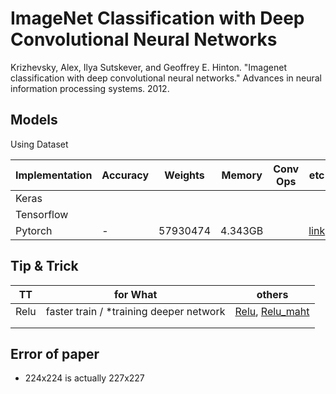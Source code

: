 # ImageNet Classification with Deep Convolutional Neural Networks
Krizhevsky, Alex, Ilya Sutskever, and Geoffrey E. Hinton. "Imagenet classification with deep convolutional neural networks." Advances in neural information processing systems. 2012.

## Models

Using Dataset

| Implementation | Accuracy | Weights | Memory | Conv Ops | etc |
|---|---|---|---|---|---|
| Keras |   |   |   |   |    |
| Tensorflow |   |   |   |   |    |
| Pytorch |  - | 57930474  | 4.343GB |   |[link](https://github.com/Jooong/DLCV/tree/master/alexnet)|

## Tip & Trick

| TT | for What | others |
|---|---|---|
| Relu | faster train / *training deeper network | [Relu](), [Relu_maht]() |
|   |   |
|   |   |

## Error of paper
- 224x224 is actually 227x227
